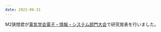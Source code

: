 ```yaml
---
date: 2022-08-31
---
```

M2狭間君が[電気学会電子・情報・システム部門大会](https://www.iee.jp/eiss/event/conf2022/)で研究発表を行いました。 
